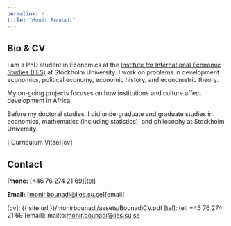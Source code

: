 ```yaml
---
permalink: /
title: "Monir Bounadi"
---
```


## Bio & CV

I am a PhD student in Economics at the [Institute for International Economic Studies (IIES)](https://www.iies.su.se/) at Stockholm University. I work on problems in development economics, political economy, economic history, and econometric theory.

My on-going projects focuses on how institutions and culture affect development in Africa.

Before my doctoral studies, I did undergraduate and graduate studies in economics, mathematics (including statistics), and philosophy at Stockholm University.

[<i class="fas fa-file-pdf"></i> Curriculum Vitae][cv]

## Contact

**Phone:** [+46 76 274 21 69][tel]

**Email:** [monir.bounadi@iies.su.se][email]

[cv]: {{ site.url }}/monirbounadi/assets/BounadiCV.pdf
[tel]: tel: +46 76 274 21 69
[email]: mailto:monir.bounadi@iies.su.se
